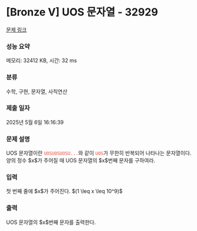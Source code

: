 # [Bronze V] UOS 문자열 - 32929 

[문제 링크](https://www.acmicpc.net/problem/32929) 

### 성능 요약

메모리: 32412 KB, 시간: 32 ms

### 분류

수학, 구현, 문자열, 사칙연산

### 제출 일자

2025년 5월 6일 16:16:39

### 문제 설명

<p>UOS 문자열이란 <span style="color:#e74c3c;"><code>UOSUOSUOSU...</code></span>와 같이 <span style="color:#e74c3c;"><code>UOS</code></span>가 무한히 반복되어 나타나는 문자열이다. 양의 정수 $x$가 주어질 때 UOS 문자열의 $x$번째 문자를 구하여라.</p>

### 입력 

 <p>첫 번째 줄에 $x$가 주어진다. $(1 \leq x \leq 10^9)$</p>

### 출력 

 <p>UOS 문자열의 $x$번째 문자를 출력한다.</p>

